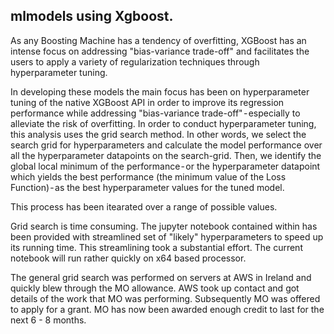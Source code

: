 ## mlmodels using Xgboost.

As any Boosting Machine has a tendency of overfitting, XGBoost has an intense focus on addressing "bias-variance trade-off" and facilitates the users to apply a variety of regularization techniques through hyperparameter tuning.

In developing these models the main focus has been on hyperparameter tuning of the native XGBoost API in order to improve its regression performance while addressing "bias-variance trade-off" - especially to alleviate the risk of overfitting.  In order to conduct hyperparameter tuning, this analysis uses the grid search method. In other words, we select the search grid for hyperparameters and calculate the model performance over all the hyperparameter datapoints on the search-grid. Then, we identify the global local minimum of the performance - or the hyperparameter datapoint which yields the best performance (the minimum value of the Loss Function) - as the best hyperparameter values for the tuned model.

This process has been itearated over a range of possible values.

Grid search is time consuming. The jupyter notebook contained within has been provided with streamlined set of "likely" hyperparameters to speed up its running time. This streamlining took a substantial effort. The current notebook will run rather quickly on x64 based processor. 

The general grid search was performed on servers at AWS in Ireland and quickly blew through the MO allowance. AWS took up contact and got details of the work that MO was performing. Subsequently MO was offered to apply for a grant. MO has now been awarded enough credit to last for the next 6 - 8 months.
